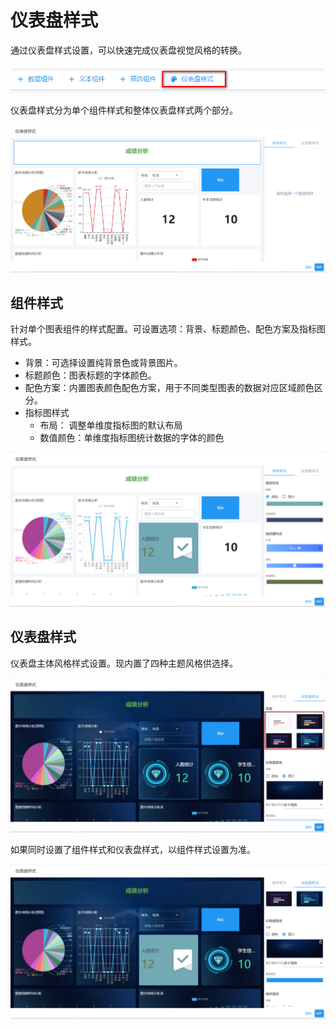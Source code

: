 # 仪表盘样式

通过仪表盘样式设置，可以快速完成仪表盘视觉风格的转换。

![仪表盘样式](./images/theme-button.png)

仪表盘样式分为单个组件样式和整体仪表盘样式两个部分。

![仪表盘样式配置界面](./images/theme-config.png)

## 组件样式

针对单个图表组件的样式配置。可设置选项：背景、标题颜色、配色方案及指标图样式。

- 背景：可选择设置纯背景色或背景图片。
- 标题颜色：图表标题的字体颜色。
- 配色方案：内置图表颜色配色方案，用于不同类型图表的数据对应区域颜色区分。
- 指标图样式
  - 布局： 调整单维度指标图的默认布局
  - 数值颜色：单维度指标图统计数据的字体的颜色

![组件样式](./images/theme-chart.png)

## <span id='仪表盘样式'>仪表盘样式</span>

仪表盘主体风格样式设置。现内置了四种主题风格供选择。

![仪表盘样式](./images/theme-dashboard.png)

如果同时设置了组件样式和仪表盘样式，以组件样式设置为准。

![同时设置样式](./images/theme-chart-dashboard.png)
